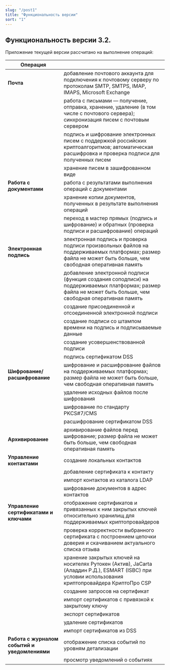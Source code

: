 ```yaml
---
slug: "/post1"
title: "Функциональность версии"
sort: "1"
---
```


## Функциональность версии 3.2.

Приложение  текущей версии рассчитано на выполнение операций:

| Операция |  |
|---|---|
| **Почта** | добавление почтового аккаунта для подключения к почтовому серверу по протоколам SMTP, SMTPS, IMAP, IMAPS, Microsoft Exchange |
||работа с письмами — получение, отправка, хранение, удаление (в том числе с почтового сервера); синхронизация писем с почтовым сервером|
||подпись и шифрование электронных писем с поддержкой российских криптоалгоритмов; автоматическая расшифровка и проверка подписи для полученных писем|
||хранение писем в зашифрованном виде|
 **Работа с документами** | работа с результатами выполнения операций с документами |
||хранение копии документов, полученных в результате выполнения операций|
||переход в мастер прямых (подпись и шифрование) и обратных (проверка подписи и расшифрование) операций| 
| **Электронная подпись**  | электронная подпись и проверка подписи произвольных файлов на поддерживаемых платформах; размер файла не может быть больше, чем свободная оперативная память  |
| |добавление электронной подписи (функция создания соподписи) на поддерживаемых платформах; размер файла не может быть больше, чем свободная оперативная память|
|  | создание присоединенной и отсоединенной электронной подписи|
| | создание подписи со штампом времени на подпись и подписываемые данные|
| | создание усовершенствованной подписи|
| | подпись сертификатом DSS|
| **Шифрование/расшифрование** | шифрование и расшифрование файлов на поддерживаемых платформах; размер файла не может быть больше, чем свободная оперативная память|
| | удаление исходных файлов после шифрования|
| | шифрование по стандарту PKCS#7/CMS|
| | расшифрование сертификатом DSS|
| **Архивирование** | архивирование файлов перед шифрование; размер файла не может быть больше, чем свободная оперативная память|
| **Управление контактами** | создание локальных контактов |
| | добавление сертификата к контакту |
| | импорт контактов из каталога LDAP |
| | шифрование документов в адрес контактов|
| **Управление сертификатами и ключами** | отображение сертификатов и привязанных к ним закрытых ключей относительно хранилищ для поддерживаемых криптопровайдеров |
| | проверка корректности выбранного сертификата с построением цепочки доверия и скачиванием актуального списка отзыва |
| | хранение закрытых ключей на носителях Рутокен (Актив), JaCarta (Аладдин Р.Д.), ESMART (ISBC) при условии использования криптопровайдера КриптоПро CSP|
| | создание запросов на сертификат|
| | импорт сертификатов с привязкой к закрытому ключу|
| |	экспорт сертификатов|
| |	удаление сертификатов|
| | импорт сертификатов из DSS|
| **Работа с журналом событий и уведомлениями** | отображение списка событий по уровням детализации|
| | просмотр уведомлений о событиях |

 
